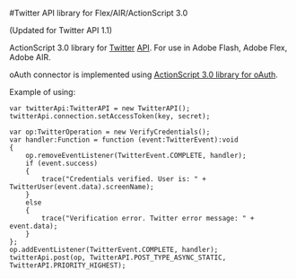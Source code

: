 #Twitter API library for Flex/AIR/ActionScript 3.0

(Updated for Twitter API 1.1)

ActionScript 3.0 library for [Twitter](http://twitter.com/) [API](http://apiwiki.twitter.com/). For use in Adobe Flash, Adobe Flex, Adobe AIR.

oAuth connector is implemented using [ActionScript 3.0 library for oAuth](http://code.google.com/p/oauth-as3/).

Example of using:

	var twitterApi:TwitterAPI = new TwitterAPI();
	twitterApi.connection.setAccessToken(key, secret);
	
	var op:TwitterOperation = new VerifyCredentials();
	var handler:Function = function (event:TwitterEvent):void
	{
		op.removeEventListener(TwitterEvent.COMPLETE, handler);
		if (event.success)
		{
			trace("Credentials verified. User is: " + TwitterUser(event.data).screenName);
		}
		else
		{
			trace("Verification error. Twitter error message: " + event.data);
		}
	};
	op.addEventListener(TwitterEvent.COMPLETE, handler);
	twitterApi.post(op, TwitterAPI.POST_TYPE_ASYNC_STATIC, TwitterAPI.PRIORITY_HIGHEST);
